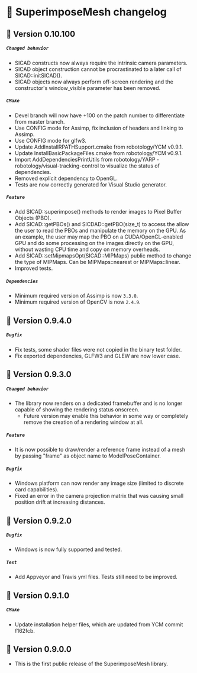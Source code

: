 # 📜 SuperimposeMesh changelog

## 🔖 Version 0.10.100
##### `Changed behavior`
 - SICAD constructs now always require the intrinsic camera parameters.
 - SICAD object construction cannot be procrastinated to a later call of SICAD::initSICAD().
 - SICAD objects now always perform off-screen rendering and the constructor's window_visible parameter has been removed.

##### `CMake`
 - Devel branch will now have +100 on the patch number to differentiate from master branch.
 - Use CONFIG mode for Assimp, fix inclusion of headers and linking to Assimp.
 - Use CONFIG mode for glfw3.
 - Update AddInstallRPATHSupport.cmake from robotology/YCM v0.9.1.
 - Update InstallBasicPackageFiles.cmake from robotology/YCM v0.9.1.
 - Import AddDependenciesPrintUtils from robotology/YARP - robotology/visual-tracking-control to visualize the status of dependencies.
 - Removed explicit dependency to OpenGL.
 - Tests are now correctly generated for Visual Studio generator.

##### `Feature`
  - Add SICAD::superimpose() methods to render images to Pixel Buffer Objects (PBO).
  - Add SICAD::getPBOs() and SICDAD::getPBO(size_t) to access the allow the user to read the PBOs and manipulate the memory on the GPU.
    As an example, the user may map the PBO on a CUDA/OpenCL-enabled GPU and do some processing on the images directly on the GPU, without wasting CPU time and copy on memory overheads.
  - Add SICAD::setMipmapsOpt(SICAD::MIPMaps) public method to change the type of MIPMaps. Can be MIPMaps::nearest or MIPMaps::linear.
  - Improved tests.

##### `Dependencies`
 - Minimum required version of Assimp is now `3.3.0`.
 - Minimum required version of OpenCV is now `2.4.9`.


## 🔖 Version 0.9.4.0
##### `Bugfix`
 - Fix tests, some shader files were not copied in the binary test folder.
 - Fix exported dependencies, GLFW3 and GLEW are now lower case.


## 🔖 Version 0.9.3.0
##### `Changed behavior`
 - The library now renders on a dedicated framebuffer and is no longer capable of showing the rendering status onscreen.
   - Future version may enable this behavior in some way or completely remove the creation of a rendering window at all.

##### `Feature`
 - It is now possible to draw/render a reference frame instead of a mesh by passing "frame" as object name to ModelPoseContainer.

##### `Bugfix`
 - Windows platform can now render any image size (limited to discrete card capabilities).
 - Fixed an error in the camera projection matrix that was causing small position drift at increasing distances.


## 🔖 Version 0.9.2.0
##### `Bugfix`
 - Windows is now fully supported and tested.

##### `Test`
 - Add Appveyor and Travis yml files. Tests still need to be improved.


## 🔖 Version 0.9.1.0
##### `CMake`
 - Update installation helper files, which are updated from YCM commit f162fcb.


## 🔖 Version 0.9.0.0

 - This is the first public release of the SuperimposeMesh library.
